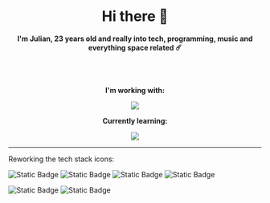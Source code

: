 <h1 align="center">Hi there 👋</h1>
<p align="center"><strong>I'm Julian, 23 years old and really into tech, programming, music and everything space related ☄️</strong></p>
<br/><br/>
<p align="center"><strong>I'm working with:</strong></p>
<p align="center">
  <img src="https://skillicons.dev/icons?i=html,css,js,ts,react,webflow,blender,ae,ps,pr" />
</p>
<p align="center"><strong>Currently learning:</strong></p>
<p align="center">
  <img src="https://skillicons.dev/icons?i=nextjs,mongodb" />
</p>

---

Reworking the tech stack icons:

![Static Badge](https://img.shields.io/badge/HTML5-F06529?style=for-the-badge&logo=html5&logoColor=white&logoSize=auto&labelColor=%23e34c26)
![Static Badge](https://img.shields.io/badge/CSS-2965f1?style=for-the-badge&logo=css&logoColor=white&logoSize=auto&labelColor=%23264de4)
![Static Badge](https://img.shields.io/badge/JavaScript-f0db4f?style=for-the-badge&logo=javascript&logoColor=%23f0db4f&logoSize=auto&labelColor=%23323330)
![Static Badge](https://img.shields.io/badge/Blender-EA7600?style=for-the-badge&logo=blender&logoColor=white&logoSize=auto&labelColor=d36a00)


![Static Badge](https://img.shields.io/badge/Discord-5865F2?style=for-the-badge&logo=discord&logoColor=white&logoSize=auto&labelColor=4651c2)
![Static Badge](https://img.shields.io/badge/Spotify-1ed760?style=for-the-badge&logo=spotify&logoColor=white&logoSize=auto&labelColor=18ac4d)

